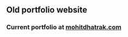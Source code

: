 ## Old portfolio website

### Current portfolio at [mohitdhatrak.com](https://www.mohitdhatrak.com)

